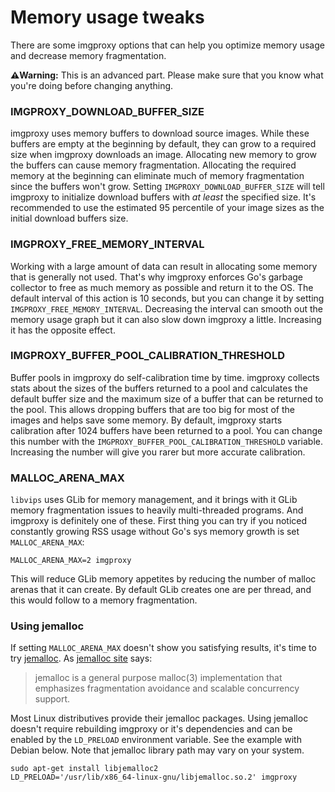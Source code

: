 # Memory usage tweaks

There are some imgproxy options that can help you optimize memory usage and decrease memory fragmentation.

**⚠️Warning:** This is an advanced part. Please make sure that you know what you're doing before changing anything.

### IMGPROXY_DOWNLOAD_BUFFER_SIZE

imgproxy uses memory buffers to download source images. While these buffers are empty at the beginning by default, they can grow to a required size when imgproxy downloads an image. Allocating new memory to grow the buffers can cause memory fragmentation. Allocating the required memory at the beginning can eliminate much of memory fragmentation since the buffers won't grow. Setting `IMGPROXY_DOWNLOAD_BUFFER_SIZE` will tell imgproxy to initialize download buffers with _at least_ the specified size. It's recommended to use the estimated 95 percentile of your image sizes as the initial download buffers size.

### IMGPROXY_FREE_MEMORY_INTERVAL

Working with a large amount of data can result in allocating some memory that is generally not used. That's why imgproxy enforces Go's garbage collector to free as much memory as possible and return it to the OS. The default interval of this action is 10 seconds, but you can change it by setting `IMGPROXY_FREE_MEMORY_INTERVAL`. Decreasing the interval can smooth out the memory usage graph but it can also slow down imgproxy a little. Increasing it has the opposite effect.

### IMGPROXY_BUFFER_POOL_CALIBRATION_THRESHOLD

Buffer pools in imgproxy do self-calibration time by time. imgproxy collects stats about the sizes of the buffers returned to a pool and calculates the default buffer size and the maximum size of a buffer that can be returned to the pool. This allows dropping buffers that are too big for most of the images and helps save some memory. By default, imgproxy starts calibration after 1024 buffers have been returned to a pool. You can change this number with the `IMGPROXY_BUFFER_POOL_CALIBRATION_THRESHOLD` variable. Increasing the number will give you rarer but more accurate calibration.

### MALLOC_ARENA_MAX

`libvips` uses GLib for memory management, and it brings with it GLib memory fragmentation issues to heavily multi-threaded programs. And imgproxy is definitely one of these. First thing you can try if you noticed constantly growing RSS usage without Go's sys memory growth is set `MALLOC_ARENA_MAX`:

```
MALLOC_ARENA_MAX=2 imgproxy
```

This will reduce GLib memory appetites by reducing the number of malloc arenas that it can create. By default GLib creates one are per thread, and this would follow to a memory fragmentation.


### Using jemalloc

If setting `MALLOC_ARENA_MAX` doesn't show you satisfying results, it's time to try [jemalloc](http://jemalloc.net/). As [jemalloc site](http://jemalloc.net/) says:

> jemalloc is a general purpose malloc(3) implementation that emphasizes fragmentation avoidance and scalable concurrency support.

Most Linux distributives provide their jemalloc packages. Using jemalloc doesn't require rebuilding imgproxy or it's dependencies and can be enabled by the `LD_PRELOAD` environment variable. See the example with Debian below. Note that jemalloc library path may vary on your system.

```
sudo apt-get install libjemalloc2
LD_PRELOAD='/usr/lib/x86_64-linux-gnu/libjemalloc.so.2' imgproxy
```
